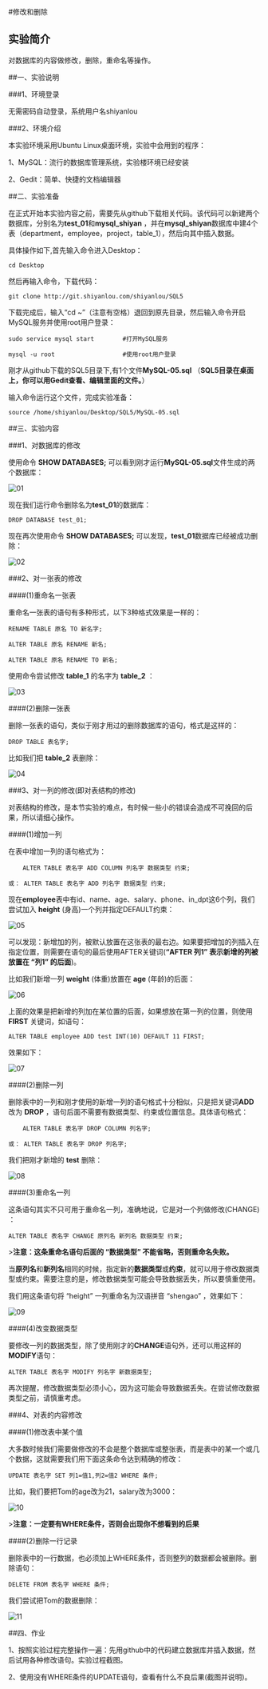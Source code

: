 #修改和删除

## 实验简介

对数据库的内容做修改，删除，重命名等操作。

##一、实验说明

###1、环境登录

无需密码自动登录，系统用户名shiyanlou

###2、环境介绍

本实验环境采用Ubuntu Linux桌面环境，实验中会用到的程序：

1、MySQL：流行的数据库管理系统，实验楼环境已经安装

2、Gedit：简单、快捷的文档编辑器



##二、实验准备

在正式开始本实验内容之前，需要先从github下载相关代码。该代码可以新建两个数据库，分别名为**test\_01**和**mysql\_shiyan** ，并在**mysql\_shiyan**数据库中建4个表（department，employee，project，table_1），然后向其中插入数据。

具体操作如下,首先输入命令进入Desktop：

```
cd Desktop
```

然后再输入命令，下载代码：

```
git clone http://git.shiyanlou.com/shiyanlou/SQL5
```

下载完成后，输入“cd ~”（注意有空格）退回到原先目录，然后输入命令开启MySQL服务并使用root用户登录：

```
sudo service mysql start        #打开MySQL服务

mysql -u root                   #使用root用户登录
```

刚才从github下载的SQL5目录下,有1个文件**MySQL-05.sql** （**SQL5目录在桌面上，你可以用Gedit查看、编辑里面的文件。**）

输入命令运行这个文件，完成实验准备：

```
source /home/shiyanlou/Desktop/SQL5/MySQL-05.sql
```


##三、实验内容

###1、对数据库的修改

使用命令 **SHOW DATABASES;** 可以看到刚才运行**MySQL-05.sql**文件生成的两个数据库：

![01](https://dn-anything-about-doc.qbox.me/MySQL/sql-05-01.png/logoblackfont)

现在我们运行命令删除名为**test\_01**的数据库：

```
DROP DATABASE test_01;
```

现在再次使用命令 **SHOW DATABASES;** 可以发现，**test\_01**数据库已经被成功删除：

![02](https://dn-anything-about-doc.qbox.me/MySQL/sql-05-02.png/logoblackfont)

###2、对一张表的修改

####(1)重命名一张表

重命名一张表的语句有多种形式，以下3种格式效果是一样的：

```
RENAME TABLE 原名 TO 新名字;

ALTER TABLE 原名 RENAME 新名;

ALTER TABLE 原名 RENAME TO 新名;
```
使用命令尝试修改 **table\_1** 的名字为 **table\_2** ：

![03](https://dn-anything-about-doc.qbox.me/MySQL/sql-05-03.png/logoblackfont)

####(2)删除一张表

删除一张表的语句，类似于刚才用过的删除数据库的语句，格式是这样的：

```
DROP TABLE 表名字;
```

比如我们把 **table\_2** 表删除：

![04](https://dn-anything-about-doc.qbox.me/MySQL/sql-05-04.png/logoblackfont)

###3、对一列的修改(即对表结构的修改)

对表结构的修改，是本节实验的难点，有时候一些小的错误会造成不可挽回的后果，所以请细心操作。

####(1)增加一列

在表中增加一列的语句格式为：

```
    ALTER TABLE 表名字 ADD COLUMN 列名字 数据类型 约束;
    
或： ALTER TABLE 表名字 ADD 列名字 数据类型 约束;
```

现在**employee**表中有id、name、age、salary、phone、in_dpt这6个列，我们尝试加入 **height** (身高)一个列并指定DEFAULT约束：

![05](https://dn-anything-about-doc.qbox.me/MySQL/sql-05-05.png/logoblackfont)

可以发现：新增加的列，被默认放置在这张表的最右边。如果要把增加的列插入在指定位置，则需要在语句的最后使用AFTER关键词(**“AFTER 列1” 表示新增的列被放置在 “列1” 的后面**)。

比如我们新增一列 **weight** (体重)放置在 **age** (年龄)的后面：

![06](https://dn-anything-about-doc.qbox.me/MySQL/sql-05-06.png/logoblackfont)

上面的效果是把新增的列加在某位置的后面，如果想放在第一列的位置，则使用 **FIRST** 关键词，如语句：

```
ALTER TABLE employee ADD test INT(10) DEFAULT 11 FIRST;
```

效果如下：

![07](https://dn-anything-about-doc.qbox.me/MySQL/sql-05-07.png/logoblackfont)

####(2)删除一列

删除表中的一列和刚才使用的新增一列的语句格式十分相似，只是把关键词**ADD** 改为 **DROP** ，语句后面不需要有数据类型、约束或位置信息。具体语句格式：

```
    ALTER TABLE 表名字 DROP COLUMN 列名字;
    
或： ALTER TABLE 表名字 DROP 列名字;
```

我们把刚才新增的 **test** 删除：

![08](https://dn-anything-about-doc.qbox.me/MySQL/sql-05-08.png/logoblackfont)

####(3)重命名一列

这条语句其实不只可用于重命名一列，准确地说，它是对一个列做修改(CHANGE) ：

```
ALTER TABLE 表名字 CHANGE 原列名 新列名 数据类型 约束;
```

&gt;**注意：这条重命名语句后面的 “数据类型” 不能省略，否则重命名失败。**

当**原列名**和**新列名**相同的时候，指定新的**数据类型**或**约束**，就可以用于修改数据类型或约束。需要注意的是，修改数据类型可能会导致数据丢失，所以要慎重使用。

我们用这条语句将 “height” 一列重命名为汉语拼音 “shengao” ，效果如下：

![09](https://dn-anything-about-doc.qbox.me/MySQL/sql-05-09.png/logoblackfont)

####(4)改变数据类型

要修改一列的数据类型，除了使用刚才的**CHANGE**语句外，还可以用这样的**MODIFY**语句：

```
ALTER TABLE 表名字 MODIFY 列名字 新数据类型;
```

再次提醒，修改数据类型必须小心，因为这可能会导致数据丢失。在尝试修改数据类型之前，请慎重考虑。

###4、对表的内容修改

####(1)修改表中某个值

大多数时候我们需要做修改的不会是整个数据库或整张表，而是表中的某一个或几个数据，这就需要我们用下面这条命令达到精确的修改：

```
UPDATE 表名字 SET 列1=值1,列2=值2 WHERE 条件;
```

比如，我们要把Tom的age改为21，salary改为3000：

![10](https://dn-anything-about-doc.qbox.me/MySQL/sql-05-10.png/logoblackfont)

&gt;**注意：一定要有WHERE条件，否则会出现你不想看到的后果**

####(2)删除一行记录

删除表中的一行数据，也必须加上WHERE条件，否则整列的数据都会被删除。删除语句：

```
DELETE FROM 表名字 WHERE 条件;
```

我们尝试把Tom的数据删除：

![11](https://dn-anything-about-doc.qbox.me/MySQL/sql-05-11.png/logoblackfont)


##四、作业

1、按照实验过程完整操作一遍：先用github中的代码建立数据库并插入数据，然后试用各种修改语句。实验过程截图。

2、使用没有WHERE条件的UPDATE语句，查看有什么不良后果(截图并说明)。



